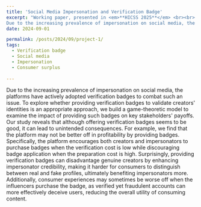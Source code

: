 ```yaml
---
title: 'Social Media Impersonation and Verification Badge'
excerpt: "Working paper, presented in <em>**HICSS 2025**</em> <br><br>
Due to the increasing prevalence of impersonation on social media, the platforms have actively adopted verification badges to combat such an issue. To explore whether providing verification badges to validate creators' identities is an appropriate approach, we build a game-theoretic model to examine the impact of providing such badges on key stakeholders' payoffs. Our study reveals that although offering verification badges seems to be good, it can lead to unintended consequences. For example, we find that the platform may not be better off in profitability by providing badges. Specifically, the platform encourages both creators and impersonators to purchase badges when the verification cost is low while discouraging badge application when the preparation cost is high. Surprisingly, providing verification badges can disadvantage genuine creators by enhancing impersonator credibility, making it harder for consumers to distinguish between real and fake profiles, ultimately benefiting impersonators more. Additionally, consumer experiences may sometimes be worse off when the influencers purchase the badge, as verified yet fraudulent accounts can more effectively deceive users, reducing the overall utility of consuming content."
date: 2024-09-01

permalink: /posts/2024/09/project-1/
tags:
  - Verification badge
  - Social media
  - Impersonation
  - Consumer surplus 
  
---
```


Due to the increasing prevalence of impersonation on social media, the platforms have actively adopted verification badges to combat such an issue. To explore whether providing verification badges to validate creators' identities is an appropriate approach, we build a game-theoretic model to examine the impact of providing such badges on key stakeholders' payoffs. Our study reveals that although offering verification badges seems to be good, it can lead to unintended consequences. For example, we find that the platform may not be better off in profitability by providing badges. Specifically, the platform encourages both creators and impersonators to purchase badges when the verification cost is low while discouraging badge application when the preparation cost is high. Surprisingly, providing verification badges can disadvantage genuine creators by enhancing impersonator credibility, making it harder for consumers to distinguish between real and fake profiles, ultimately benefiting impersonators more. Additionally, consumer experiences may sometimes be worse off when the influencers purchase the badge, as verified yet fraudulent accounts can more effectively deceive users, reducing the overall utility of consuming content.
